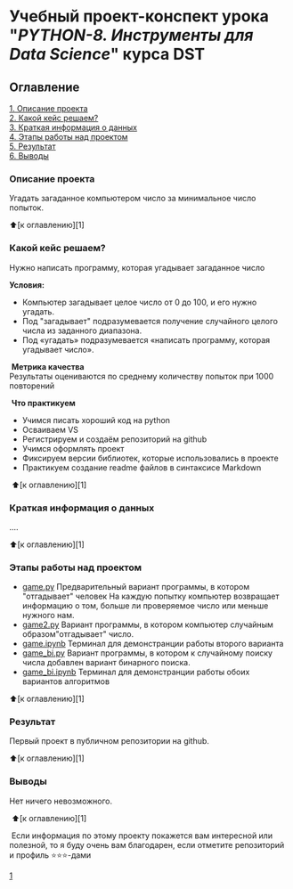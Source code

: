 # Учебный проект-конспект урока "_PYTHON-8. Инструменты для Data Science_" курса DST 

## Оглавление
[1. Описание проекта](#описание-проекта)  
[2. Какой кейс решаем?](#какой-кейс-решаем)  
[3. Краткая информация о данных](#краткая-информация-о-данных)  
[4. Этапы работы над проектом](#этапы-работы-над-проектом)  
[5. Результат](#результат)    
[6. Выводы](#выводы) 
​
### Описание проекта    
Угадать загаданное компьютером число за минимальное число попыток.

:arrow_up:[к оглавлению][1]
​
​
### Какой кейс решаем?    
Нужно написать программу, которая угадывает загаданное число 
​

**Условия:**  
- Компьютер загадывает целое число от 0 до 100, и его нужно угадать. 
- Под "загадывает" подразумевается получение случайного целого числа из заданного диапазона.
- Под «угадать» подразумевается «написать программу, которая угадывает число».


​
**Метрика качества**     
Результаты оцениваются по среднему количеству попыток при 1000 повторений

​
**Что практикуем**     
- Учимся писать хороший код на python
- Осваиваем VS
- Регистрируем и создаём репозиторий на github
- Учимся оформлять проект
- Фиксируем версии библиотек, которые использовались в проекте
- Практикуем создание readme файлов в синтаксисе Markdown 

​
​:arrow_up:[к оглавлению][1]

### Краткая информация о данных
....
  

:arrow_up:[к оглавлению][1]
​
​
### Этапы работы над проектом  

- [game.py](https://github.com/GalaFedorova/SkillFactory2/tree/main/SF_DST/Python-8/game.py) Предварительный вариант программы, в котором "отгадывает" человек  На каждую попытку компьютер возвращает информацию о том, больше ли проверяемое число или меньше нужного нам.
- [game2.py](https://github.com/GalaFedorova/SkillFactory2/tree/main/SF_DST/Python-8/game2.py) Вариант программы, в котором компьютер случайным образом"отгадывает" число.
- [game.ipynb](https://github.com/GalaFedorova/SkillFactory2/tree/main/SF_DST/Python-8/game.ipynb) Терминал для демонстранции работы второго варианта 
- [game_bi.py](https://github.com/GalaFedorova/SkillFactory2/tree/main/SF_DST/Python-8/game_bi.py) Вариант программы, в котором к случайному поиску числа добавлен вариант бинарного поиска.
- [game_bi.ipynb](https://github.com/GalaFedorova/SkillFactory2/tree/main/SF_DST/Python-8/game_bi.ipynb) Терминал для демонстранции работы обоих вариантов алгоритмов 

:arrow_up:[к оглавлению][1]
​
​
### Результат
Первый проект в публичном репозитории на github.
​

:arrow_up:[к оглавлению][1]
​
​
### Выводы 
Нет ничего невозможного.

​
:arrow_up:[к оглавлению][1]
​

​
Если информация по этому проекту покажется вам интересной или полезной, то я буду очень вам благодарен, если отметите репозиторий и профиль ⭐️⭐️⭐️-дами

[1](#оглавление)